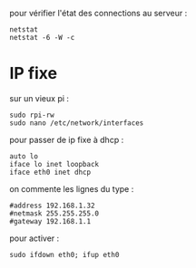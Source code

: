 pour vérifier l'état des connections au serveur :
```
netstat
netstat -6 -W -c
```

# IP fixe

sur un vieux pi :
```
sudo rpi-rw
sudo nano /etc/network/interfaces
```
pour passer de ip fixe à dhcp :
```
auto lo
iface lo inet loopback
iface eth0 inet dhcp
```
on commente les lignes du type :
```
#address 192.168.1.32
#netmask 255.255.255.0
#gateway 192.168.1.1
```
pour activer :
```
sudo ifdown eth0; ifup eth0
```
